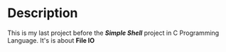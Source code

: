 # Description
This is my last project before the ***Simple Shell*** project in C Programming Language.
It's is about **File IO**
